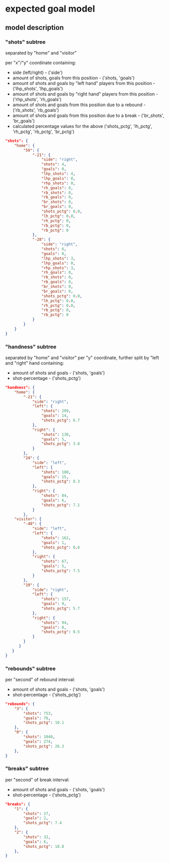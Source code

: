 # expected goal model
## model description

### "shots" subtree

separated by "home" and "visitor"

per "x"/"y" coordinate containing:
- side (left/right) - ('side')
- amount of shots, goals from this position - ('shots, 'goals')
- amount of shots and goals by "left hand" players from this position - ('lhp_shots', 'lhp_goals')
- amount of shots and goals by "right hand" players from this position - ('rhp_shots', 'rh_goals')
- amount of shots and goals from this position due to a rebound - ('rb_shots', 'rb_goals')
- amount of shots and goals from this position due to a break - ('br_shots', 'br_goals')
- calculated percentage values for the above ('shots_pctg', 'lh_pctg', 'rh_pctg', 'rb_pctg', 'br_pctg')

```json
"shots": {
    "home": {
        "59": {
            "-21": {
                "side": "right",
                "shots": 4,
                "goals": 0,
                "lhp_shots": 4,
                "lhp_goals": 0,
                "rhp_shots": 0,
                "rh_goals": 0,
                "rb_shots": 0,
                "rb_goals": 0,
                "br_shots": 0,
                "br_goals": 0,
                "shots_pctg": 0.0,
                "lh_pctg": 0.0,
                "rh_pctg": 0,
                "rb_pctg": 0,
                "rb_pctg": 0
            },
            "-28": {
                "side": "right",
                "shots": 6,
                "goals": 0,
                "lhp_shots": 3,
                "lhp_goals": 0,
                "rhp_shots": 3,
                "rh_goals": 0,
                "rb_shots": 0,
                "rb_goals": 0,
                "br_shots": 0,
                "br_goals": 0,
                "shots_pctg": 0.0,
                "lh_pctg": 0.0,
                "rh_pctg": 0.0,
                "rb_pctg": 0,
                "rb_pctg": 0
            }
        }
    }
}
```

### "handness" subtree

separated by "home" and "visitor"
per "y" coordinate, further split by "left and "right" hand  containing:
- amount of shots and goals - ('shots, 'goals')
- shot-percentage - ('shots_pctg')

```json
"handness": {
    "home": {
        "-21": {
            "side": "right",
            "left": {
                "shots": 209,
                "goals": 14,
                "shots_pctg": 6.7
            },
            "right": {
                "shots": 130,
                "goals": 5,
                "shots_pctg": 3.8
            }
        },
        "24": {
            "side": "left",
            "left": {
                "shots": 180,
                "goals": 15,
                "shots_pctg": 8.3
            },
            "right": {
                "shots": 84,
                "goals": 6,
                "shots_pctg": 7.1
            }
        },
    "visitor": {
        "-40": {
            "side": "left",
            "left": {
                "shots": 162,
                "goals": 1,
                "shots_pctg": 0.6
            },
            "right": {
                "shots": 67,
                "goals": 5,
                "shots_pctg": 7.5
            }
        },
        "19": {
            "side": "right",
            "left": {
                "shots": 157,
                "goals": 9,
                "shots_pctg": 5.7
            },
            "right": {
                "shots": 94,
                "goals": 8,
                "shots_pctg": 8.5
            }
        }        
      }
   }
}
```
### "rebounds" subtree

per "second" of rebound interval:
- amount of shots and goals - ('shots, 'goals')
- shot-percentage - ('shots_pctg')

```json
"rebounds": {
    "3": {
        "shots": 753,
        "goals": 76,
        "shots_pctg": 10.1
    },
    "0": {
        "shots": 1040,
        "goals": 274,
        "shots_pctg": 26.3
    },
}
```

### "breaks" subtree

per "second" of break interval:
- amount of shots and goals - ('shots, 'goals')
- shot-percentage - ('shots_pctg')

```json
"breaks": {
    "1": {
        "shots": 27,
        "goals": 2,
        "shots_pctg": 7.4
    },
    "2": {
        "shots": 32,
        "goals": 6,
        "shots_pctg": 18.8
    },
}
```    

